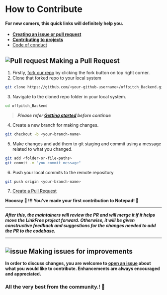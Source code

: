 # How to Contribute

#### For new comers, this quick links will definitely help you.

- [**Creating an issue or pull request**](https://docs.github.com/en/desktop/contributing-and-collaborating-using-github-desktop/working-with-your-remote-repository-on-github-or-github-enterprise/creating-an-issue-or-pull-request)
- [**Contributing to projects**](https://docs.github.com/en/get-started/quickstart/contributing-to-projects)
- [Code of conduct](/CODE_OF_CONDUCT.md)

## ![Pull request](https://user-images.githubusercontent.com/73386156/147833818-dca9fcba-c8a9-49ad-b961-66b7b813ef55.png) Making a Pull Request

1. Firstly, [fork our repo](https://github.com/shamilkotta/offpitch_Backend/fork) by clicking the fork button on top right corner.
2. Clone that forked repo to your local system

```bash
git clone https://github.com/<your-github-username>/offpitch_Backend.git
```

3. Navigate to the cloned repo folder in your local system.

```bash
cd offpitch_Backend
```

> _**Please refer [Getting started](/README.md#getting-started) before continue**_

4. Create a new branch for making changes.

```bash
git checkout -b <your-branch-name>
```

5. Make changes and add them to git staging and commit using a message related to what you changed.

```bash
git add <folder-or-file-paths>
git commit -m "you commit message"
```

6. Push your local commits to the remote repository

```bash
git push origin <your-branch-name>
```

7. [Create a Pull Request](https://help.github.com/en/github/collaborating-with-issues-and-pull-requests/creating-a-pull-request)

**Hoooray 🎉 !!! You've made your first contribution to Notepad! 🎊**

---

**_After this, the maintainers will review the PR and will merge it if it helps move the LinkFree project forward. Otherwise, it will be given constructive feedback and suggestions for the changes needed to add the PR to the codebase._**

---

## ![issue](https://user-images.githubusercontent.com/73386156/147833747-add74383-644d-42f4-8c24-f061e5e69a18.png) Making issues for improvements

**In order to discuss changes, you are welcome to [open an issue](https://github.com/shamilkotta/offpitch_Backend/issues/new) about what you would like to contribute. Enhancements are always encouraged and appreciated.**

### **All the very best from the community.! 🤝**
